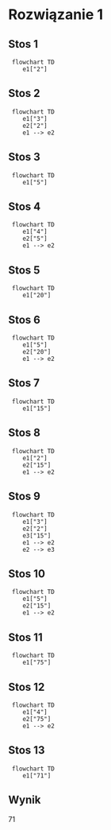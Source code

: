 # Rozwiązanie 1

## Stos 1

```mermaid
 flowchart TD
    e1["2"]
```

## Stos 2

```mermaid
 flowchart TD
    e1["3"]
    e2["2"]
    e1 --> e2
```

## Stos 3

```mermaid
 flowchart TD
    e1["5"]
```

## Stos 4

```mermaid
 flowchart TD
    e1["4"]
    e2["5"]
    e1 --> e2
```

## Stos 5

```mermaid
 flowchart TD
    e1["20"]
```

## Stos 6

```mermaid
 flowchart TD
    e1["5"]
    e2["20"]
    e1 --> e2
```

## Stos 7

```mermaid
 flowchart TD
    e1["15"]
```

## Stos 8

```mermaid
 flowchart TD
    e1["2"]
    e2["15"]
    e1 --> e2
```

## Stos 9

```mermaid
 flowchart TD
    e1["3"]
    e2["2"]
    e3["15"]
    e1 --> e2
    e2 --> e3
```

## Stos 10

```mermaid
 flowchart TD
    e1["5"]
    e2["15"]
    e1 --> e2
```

## Stos 11

```mermaid
 flowchart TD
    e1["75"]
```

## Stos 12

```mermaid
 flowchart TD
    e1["4"]
    e2["75"]
    e1 --> e2
```

## Stos 13

```mermaid
 flowchart TD
    e1["71"]
```

## Wynik

$71$
